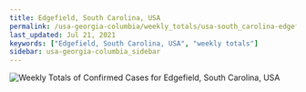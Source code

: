 ```yaml
---
title: Edgefield, South Carolina, USA
permalink: /usa-georgia-columbia/weekly_totals/usa-south_carolina-edgefield-weekly_totals.html
last_updated: Jul 21, 2021
keywords: ["Edgefield, South Carolina, USA", "weekly totals"]
sidebar: usa-georgia-columbia_sidebar
---
```


![Weekly Totals of Confirmed Cases for Edgefield, South Carolina, USA](/covid_tracker/images/graphs/usa-south_carolina-edgefield-weekly_totals_graph.png)
